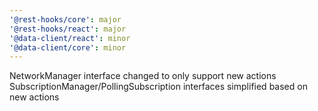 ```yaml
---
'@rest-hooks/core': major
'@rest-hooks/react': major
'@data-client/react': minor
'@data-client/core': minor
---
```


NetworkManager interface changed to only support new actions
SubscriptionManager/PollingSubscription interfaces simplified based on new actions